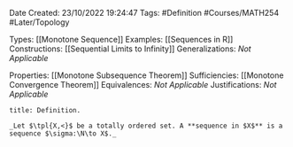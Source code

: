 <div class="topSpace"></div>

Date Created: 23/10/2022 19:24:47
Tags: #Definition #Courses/MATH254 #Later/Topology

Types: [[Monotone Sequence]]
Examples: [[Sequences in R]]
Constructions: [[Sequential Limits to Infinity]]
Generalizations: _Not Applicable_

Properties: [[Monotone Subsequence Theorem]]
Sufficiencies: [[Monotone Convergence Theorem]]
Equivalences: _Not Applicable_
Justifications: _Not Applicable_

``` ad-Definition
title: Definition.

_Let $\tpl{X,<}$ be a totally ordered set. A **sequence in $X$** is a sequence $\sigma:\N\to X$._

```
